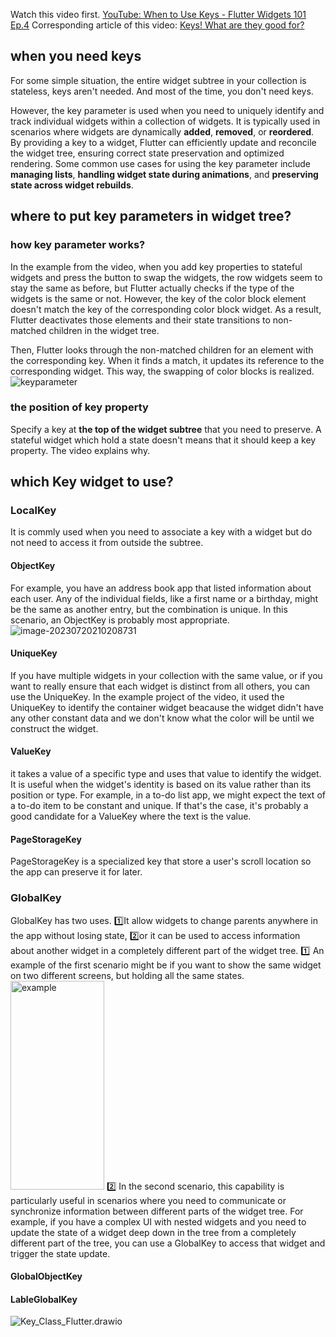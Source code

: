 Watch this video first.
[YouTube: When to Use Keys - Flutter Widgets 101 Ep.4](https://www.youtube.com/watch?v=kn0EOS-ZiIc)
Corresponding article of this video:
[Keys! What are they good for?](https://medium.com/flutter/keys-what-are-they-good-for-13cb51742e7d)

## when you need keys

For some simple situation, the entire widget subtree in your collection is stateless, keys aren't needed. And most of the time, you don't need keys. 

However, the key parameter is used when you need to uniquely identify and track individual widgets within a collection of widgets. It is typically used in scenarios where widgets are dynamically **added**, **removed**, or **reordered**. By providing a key to a widget, Flutter can efficiently update and reconcile the widget tree, ensuring correct state preservation and optimized rendering. Some common use cases for using the key parameter include **managing lists**, **handling widget state during animations**, and **preserving state across widget rebuilds**.

## where to put key parameters in widget tree?

### how key parameter works?
In the example from the video, when you add key properties to stateful widgets and press the button to swap the widgets, the row widgets seem to stay the same as before, but Flutter actually checks if the type of the widgets is the same or not. However, the key of the color block element doesn't match the key of the corresponding color block widget. As a result, Flutter deactivates those elements and their state transitions to non-matched children in the widget tree.

Then, Flutter looks through the non-matched children for an element with the corresponding key. When it finds a match, it updates its reference to the corresponding widget. This way, the swapping of color blocks is realized.
![keyparameter](https://zheyu-notepic.oss-cn-beijing.aliyuncs.com/Upside/keyparameter.gif)

### the position of key property

Specify a key at **the top of the widget subtree** that you need to preserve. A stateful widget which hold a state doesn't means that it should keep a key property. The video explains why.

## which Key widget to use?

### LocalKey
It is commly used when you need to associate a key with a widget but do not need to access it from outside the subtree.
#### ObjectKey
For example, you have an address book app that listed information about each user. Any of the individual fields, like a first name or a birthday, might be the same as another entry, but the combination is unique. In this scenario, an ObjectKey is probably most appropriate. ![image-20230720210208731](https://zheyu-notepic.oss-cn-beijing.aliyuncs.com/Upside/image-20230720210208731.png)



#### UniqueKey
If you have multiple widgets in your collection with the same value, or if you want to really ensure that each widget is distinct from all others, you can use the UniqueKey. In the example project of the video, it used the UniqueKey to identify the container widget beacause the widget didn't have any other constant data and we don't know what the color will be until we construct the widget. 

#### ValueKey

it takes a value of a specific type and uses that value to identify the widget. It is useful when the widget's identity is based on its value rather than its position or type. For example, in a to-do list app, we might expect the text of a to-do item to be constant and unique. If that's the case, it's probably a good candidate for a ValueKey where the text is the value. 
#### PageStorageKey
PageStorageKey is a specialized key that store a user's scroll location so the app can preserve it for later.
### GlobalKey
GlobalKey has two uses. 1️⃣It allow widgets to change parents anywhere in the app without losing state, 2️⃣or it can be used to access information about another widget in a completely different part of the widget tree. 
1️⃣ An example of the first scenario might be if you want to show the same widget on two different screens, but holding all the same states.<img src="https://zheyu-notepic.oss-cn-beijing.aliyuncs.com/Upside/example1.gif" alt="example" width=150 height="334">
2️⃣ In the second scenario, this capability is particularly useful in scenarios where you need to communicate or synchronize information between different parts of the widget tree. For example, if you have a complex UI with nested widgets and you need to update the state of a widget deep down in the tree from a completely different part of the tree, you can use a GlobalKey to access that widget and trigger the state update.

#### GlobalObjectKey
#### LableGlobalKey

![Key_Class_Flutter.drawio](https://zheyu-notepic.oss-cn-beijing.aliyuncs.com/Upside/Key_Class_Flutter.drawio.png)
